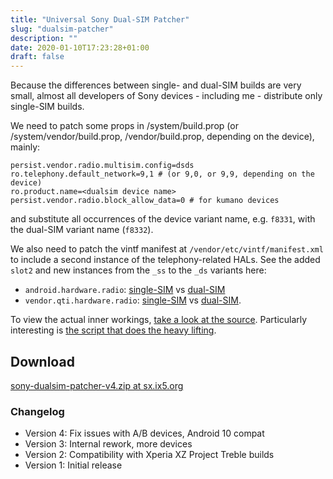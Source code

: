 ```yaml
---
title: "Universal Sony Dual-SIM Patcher"
slug: "dualsim-patcher"
description: ""
date: 2020-01-10T17:23:28+01:00
draft: false
---
```


Because the differences between single- and dual-SIM builds are very small,
almost all developers of Sony devices - including me - distribute only
single-SIM builds.

We need to patch some props in /system/build.prop (or /system/vendor/build.prop,
/vendor/build.prop, depending on the device), mainly:
```
persist.vendor.radio.multisim.config=dsds
ro.telephony.default_network=9,1 # (or 9,0, or 9,9, depending on the device)
ro.product.name=<dualsim device name>
persist.vendor.radio.block_allow_data=0 # for kumano devices
```
and substitute all occurrences of the device variant name, e.g. `f8331`, with
the dual-SIM variant name (`f8332`).

We also need to patch the vintf manifest at `/vendor/etc/vintf/manifest.xml` to
include a second instance of the telephony-related HALs. See the added `slot2`
and new instances from the `_ss` to the `_ds` variants here:

- `android.hardware.radio`: [single-SIM][radio_ss] vs [dual-SIM][radio_ds]
- `vendor.qti.hardware.radio`: [single-SIM][qti_ss] vs [dual-SIM][qti_ds].

To view the actual inner workings, [take a look at the source][source].
Particularly interesting is [the script that does the heavy lifting][script].

## Download
[sony-dualsim-patcher-v4.zip at sx.ix5.org][download]

### Changelog

- Version 4: Fix issues with A/B devices, Android 10 compat
- Version 3: Internal rework, more devices
- Version 2: Compatibility with Xperia XZ Project Treble builds
- Version 1: Initial release

[radio_ss]: https://github.com/sonyxperiadev/device-sony-common/blob/dc5aa15bba3c8e7bf6a37eea14dc8157ae9493f4/vintf/android.hw.radio_ss.xml
[radio_ds]: https://github.com/sonyxperiadev/device-sony-common/blob/dc5aa15bba3c8e7bf6a37eea14dc8157ae9493f4/vintf/android.hw.radio_ds.xml
[qti_ss]: https://github.com/sonyxperiadev/device-sony-common/blob/dc5aa15bba3c8e7bf6a37eea14dc8157ae9493f4/vintf/vendor.hw.radio_ss.xml
[qti_ds]: https://github.com/sonyxperiadev/device-sony-common/blob/dc5aa15bba3c8e7bf6a37eea14dc8157ae9493f4/vintf/vendor.hw.radio_ds.xml
[download]: https://sx.ix5.org/files/builds/sony/sony-dualsim-patcher-v4.zip
[source]: https://git.ix5.org/felix/dualsim-patcher
[script]: https://git.ix5.org/felix/dualsim-patcher/src/branch/master/tmp/patch_dualsim.sh
